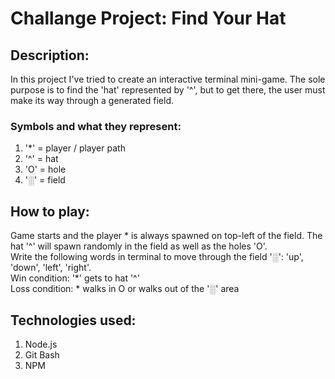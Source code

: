 # Challange Project: Find Your Hat

## Description:
In this project I've tried to create an interactive terminal mini-game. The sole purpose is to find the 'hat' represented by '^', but to get there, the user must make its way through a generated field.

### Symbols and what they represent:
1. '*' = player / player path
2. '^' = hat
3. 'O' = hole
4. '░' = field

## How to play:

Game starts and the player * is always spawned on top-left of the field. The hat '^' will spawn randomly in the field as well as the holes 'O'.
<br>
Write the following words in terminal to move through the field '░': 'up', 'down', 'left', 'right'.
<br>
Win condition: '*' gets to hat '^'
<br>
Loss condition: * walks in O or walks out of the  '░' area

## Technologies used:
1. Node.js
2. Git Bash
3. NPM
